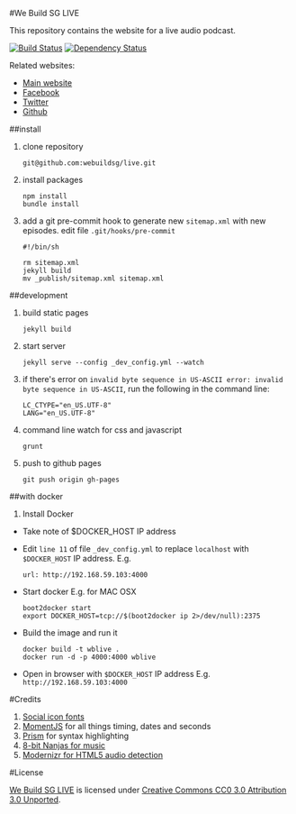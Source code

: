 #We Build SG LIVE

This repository contains the website for a live audio podcast.

[![Build Status](https://travis-ci.org/webuildsg/live.png)](https://travis-ci.org/webuildsg/live) [![Dependency Status](https://gemnasium.com/sayanee/webuild-live.svg)](https://gemnasium.com/sayanee/webuild-live)


Related websites:

- [Main website](http://live.webuild.sg/)
- [Facebook](http://facebook.com/webuildsg)
- [Twitter](https://twitter.com/webuildsg)
- [Github](https://github.com/webuildsg/live)

##install

1. clone repository

    ```
    git@github.com:webuildsg/live.git
    ```
1. install packages

    ```
    npm install
    bundle install
    ```
1. add a git pre-commit hook to generate new `sitemap.xml` with new episodes. edit file `.git/hooks/pre-commit`

    ```
    #!/bin/sh

    rm sitemap.xml
    jekyll build
    mv _publish/sitemap.xml sitemap.xml
    ```

##development

1. build static pages

    ```
    jekyll build
    ```

1. start server

    ```
    jekyll serve --config _dev_config.yml --watch
    ```
1. if there's error on `invalid byte sequence in US-ASCII
error: invalid byte sequence in US-ASCII`, run the following in the command line:

    ```
    LC_CTYPE="en_US.UTF-8"
    LANG="en_US.UTF-8"
    ```

1. command line watch for css and javascript

    ```
    grunt
    ```
1. push to github pages

    ```
    git push origin gh-pages
    ```

##with docker

1. Install Docker
- Take note of $DOCKER_HOST IP address
- Edit `line 11` of file `_dev_config.yml` to replace `localhost` with `$DOCKER_HOST` IP address. E.g.

	```
	url: http://192.168.59.103:4000
	```

- Start docker E.g. for MAC OSX

	```
	boot2docker start
	export DOCKER_HOST=tcp://$(boot2docker ip 2>/dev/null):2375
	```

- Build the image and run it

	```
	docker build -t wblive .
	docker run -d -p 4000:4000 wblive
	```
- Open in browser with `$DOCKER_HOST` IP address E.g. `http://192.168.59.103:4000`


#Credits

1. [Social icon fonts](http://drinchev.github.io/monosocialiconsfont/)
1. [MomentJS](http://momentjs.com/) for all things timing, dates and seconds
1. [Prism](http://prismjs.com/index.html) for syntax highlighting
1. [8-bit Nanjas for music](http://freemusicarchive.org/music/8-Bit_Ninjas/Party_in_Space/kzz007_-_12_-_8-bit_ninjas_-_shiny_spaceship)
1. [Modernizr for HTML5 audio detection](http://modernizr.com/)

#License

[We Build SG LIVE](http://live.webuild.sg) is licensed under [Creative Commons CC0 3.0 Attribution 3.0 Unported](http://creativecommons.org/licenses/by/3.0).
